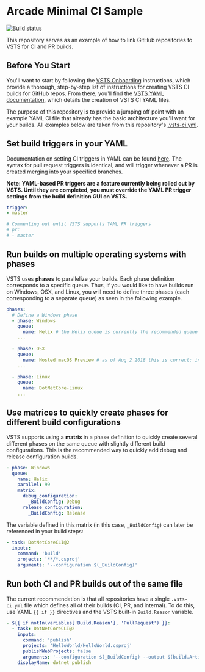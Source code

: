 # Arcade Minimal CI Sample
 [![Build status](https://dotnet.visualstudio.com/9ee6d478-d288-47f7-aacc-f6e6d082ae6d/_apis/build/status/116?branchName=master)](https://dotnet.visualstudio.com/public/_build/latest?definitionId=116&branch=master)

This repository serves as an example of how to link GitHub repositories to VSTS for CI and PR builds.

## Before You Start
You'll want to start by following the [VSTS Onboarding](https://github.com/dotnet/arcade/blob/master/Documentation/VSTS/VSTSOnboarding.md) instructions, which provide a thorough, step-by-step list of instructions for creating VSTS CI builds for GitHub repos. From there, you'll find the [VSTS YAML documentation](https://github.com/Microsoft/vsts-agent/blob/master/docs/preview/yamlgettingstarted.md), which details the creation of VSTS CI YAML files.

The purpose of this repository is to provide a jumping off point with an example YAML CI file that already has the basic architecture you'll want for your builds. All examples below are taken from this repository's [.vsts-ci.yml](.vsts-ci.yml).

## Set build triggers in your YAML
Documentation on setting CI triggers in YAML can be found [here](https://github.com/Microsoft/vsts-agent/blob/master/docs/preview/yamlgettingstarted-ci.md). The syntax for pull request triggers is identical, and will trigger whenever a PR is created merging into your specified branches.

**Note: YAML-based PR triggers are a feature currently being rolled out by VSTS. Until they are completed, you must override the YAML PR trigger settings from the build definition GUI on VSTS.**

```yaml
trigger:
- master

# Commenting out until VSTS supports YAML PR triggers
# pr:
# - master
```

## Run builds on multiple operating systems with phases
VSTS uses **phases** to parallelize your builds. Each phase definition corresponds to a specific queue. Thus, if you would like to have builds run on Windows, OSX, and Linux, you will need to define three phases (each corresponding to a separate queue) as seen in the following example.

```yaml
phases:
  # Define a Windows phase
  - phase: Windows
    queue:
      name: Helix # the Helix queue is currently the recommended queue for Windows builds
    ...

  - phase: OSX
    queue:
      name: Hosted macOS Preview # as of Aug 2 2018 this is correct; in the future we will switch to a DotNetCore-Mac pool
    ...

  - phase: Linux
    queue:
      name: DotNetCore-Linux
    ...
```

## Use matrices to quickly create phases for different build configurations
VSTS supports using a **matrix** in a phase definition to quickly create several different phases on the same queue with slightly different build configurations. This is the recommended way to quickly add debug and release configuration builds.

```yaml
- phase: Windows
  queue:
    name: Helix
    parallel: 99
    matrix:
      debug_configuration:
        _BuildConfig: Debug
      release_configuration:
        _BuildConfig: Release
```

The variable defined in this matrix (in this case, `_BuildConfig`) can later be referenced in your build steps:

```yaml
- task: DotNetCoreCLI@2
  inputs:
    command: 'build'
    projects: '**/*.csproj'
    arguments: '--configuration $(_BuildConfig)'
```

## Run both CI and PR builds out of the same file
The current recommendation is that all repositories have a single `.vsts-ci.yml` file which defines all of their builds (CI, PR, and internal). To do this, use YAML `{{ if }}` directives and the VSTS built-in `Build.Reason` variable.

```yaml
- ${{ if notIn(variables['Build.Reason'], 'PullRequest') }}:
  - task: DotNetCoreCLI@2
    inputs:
      command: 'publish'
      projects: 'HelloWorld/HelloWorld.csproj'
      publishWebProjects: false
      arguments: '--configuration $(_BuildConfig) --output $(build.ArtifactStagingDirectory) --framework $(targetFramework)'
    displayName: dotnet publish
```
